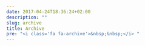 ```yaml
---
date: 2017-04-24T18:36:24+02:00
description: ""
slug: archive
title: Archive
pre: "<i class='fa fa-archive'>&nbsp;&nbsp;</i> "
---
```


